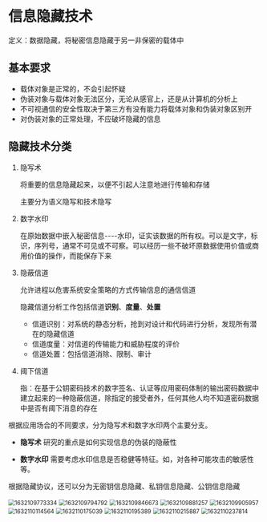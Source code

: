 

# 信息隐藏技术

定义：数据隐藏，将秘密信息隐藏于另一非保密的载体中

## 基本要求

+ 载体对象是正常的，不会引起怀疑
+ 伪装对象与载体对象无法区分，无论从感官上，还是从计算机的分析上
+ 不可视通信的安全性取决于第三方有没有能力将载体对象和伪装对象区别开
+ 对伪装对象的正常处理，不应破坏隐藏的信息

## 隐藏技术分类

1. 隐写术

   将重要的信息隐藏起来，以便不引起人注意地进行传输和存储

   主要分为语义隐写和技术隐写

2. 数字水印

   在原始数据中嵌入秘密信息----水印，证实该数据的所有权。可以是文字，标识，序列号，通常不可见或不可察。可以经历一些不破坏原数据使用价值或商用价值的操作，而能保存下来

3. 隐蔽信道

   允许进程以危害系统安全策略的方式传输信息的通信信道

   隐藏信道分析工作包括信道**识别**、**度量**、**处置** 

   + 信道识别：对系统的静态分析，抢到对设计和代码进行分析，发现所有潜在的隐藏信道
   + 信道度量：对信道的传输能力和威胁程度的评价
   + 信道处置：包括信道消除、限制、审计

4. 阈下信道

   指：在基于公钥密码技术的数字签名、认证等应用密码体制的输出密码数据中建立起来的一种隐蔽信道，除指定的接受者外，任何其他人均不知道密码数据中是否有阈下消息的存在

根据应用场合的不同要求，分为隐写术和数字水印两个主要分支。

+ **隐写术** 研究的重点是如何实现信息的伪装的隐蔽性

+ **数字水印** 需要考虑水印信息是否稳健等特征。如，对各种可能攻击的敏感性等。

根据隐藏协议，还可以分为无密钥信息隐藏、私钥信息隐藏、公钥信息隐藏

<img src="ipic/1632109773334.png" alt="1632109773334" style="zoom:80%;" /> 

<img src="ipic/1632109794792.png" alt="1632109794792" style="zoom:80%;" /> 

<img src="ipic/1632109846673.png" alt="1632109846673" style="zoom:80%;" /> 

<img src="ipic/1632109881257.png" alt="1632109881257" style="zoom:80%;" /> 

<img src="ipic/1632109905957.png" alt="1632109905957" style="zoom:80%;" />  

<img src="ipic/1632110114564.png" alt="1632110114564" style="zoom:80%;" /> 

<img src="ipic/1632110175039.png" alt="1632110175039" style="zoom:80%;" /> 

<img src="ipic/1632110195389.png" alt="1632110195389" style="zoom:80%;" /> 

<img src="ipic/1632110215887.png" alt="1632110215887" style="zoom:80%;" /> 

<img src="ipic/1632110237814.png" alt="1632110237814" style="zoom:80%;" /> 

